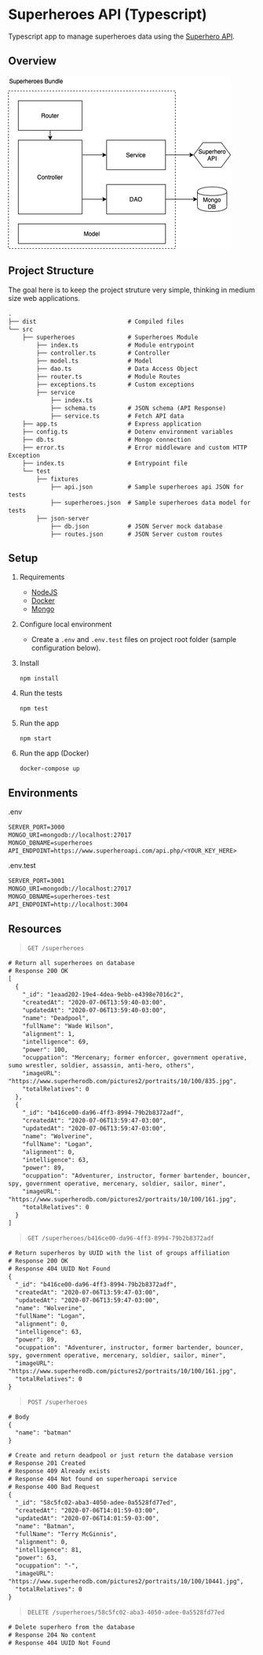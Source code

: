 # Superheroes API (Typescript)

Typescript app to manage superheroes data using the [Superhero API](https://superheroapi.com/).

## Overview

![System design](/superheroes_ts.png)

## Project Structure

The goal here is to keep the project struture very simple, thinking in medium size web applications.

```
.
├── dist                          # Compiled files
└── src
    ├── superheroes               # Superheroes Module
        ├── index.ts              # Module entrypoint
        ├── controller.ts         # Controller
        ├── model.ts              # Model
        ├── dao.ts                # Data Access Object
        ├── router.ts             # Module Routes
        ├── exceptions.ts         # Custom exceptions
        ├── service
            ├── index.ts
            ├── schema.ts         # JSON schema (API Response)
            ├── service.ts        # Fetch API data
    ├── app.ts                    # Express application
    ├── config.ts                 # Dotenv environment variables
    ├── db.ts                     # Mongo connection
    ├── error.ts                  # Error middleware and custom HTTP Exception
    ├── index.ts                  # Entrypoint file
    └── test
        ├── fixtures
            ├── api.json          # Sample superheroes api JSON for tests
            ├── superheroes.json  # Sample superheroes data model for tests
        ├── json-server
            ├── db.json           # JSON Server mock database
            ├── routes.json       # JSON Server custom routes
```

## Setup

1. Requirements

   - [NodeJS](https://nodejs.org/en/download/)
   - [Docker](https://www.docker.com/products/docker-desktop)
   - [Mongo](https://www.mongodb.com/try/download/community)

2. Configure local environment

   - Create a `.env` and `.env.test` files on project root folder (sample configuration below).

3. Install

   ```
   npm install
   ```

4. Run the tests

   ```
   npm test
   ```

5. Run the app

   ```
   npm start
   ```

6. Run the app (Docker)

   ```
   docker-compose up
   ```

## Environments

.env

```
SERVER_PORT=3000
MONGO_URI=mongodb://localhost:27017
MONGO_DBNAME=superheroes
API_ENDPOINT=https://www.superheroapi.com/api.php/<YOUR_KEY_HERE>
```

.env.test

```
SERVER_PORT=3001
MONGO_URI=mongodb://localhost:27017
MONGO_DBNAME=superheroes-test
API_ENDPOINT=http://localhost:3004
```

## Resources

> `GET /superheroes`

```
# Return all superheroes on database
# Response 200 OK
[
  {
    "_id": "1eaad202-19e4-4dea-9ebb-e4398e7016c2",
    "createdAt": "2020-07-06T13:59:40-03:00",
    "updatedAt": "2020-07-06T13:59:40-03:00",
    "name": "Deadpool",
    "fullName": "Wade Wilson",
    "alignment": 1,
    "intelligence": 69,
    "power": 100,
    "ocuppation": "Mercenary; former enforcer, government operative, sumo wrestler, soldier, assassin, anti-hero, others",
    "imageURL": "https://www.superherodb.com/pictures2/portraits/10/100/835.jpg",
    "totalRelatives": 0
  },
  {
    "_id": "b416ce00-da96-4ff3-8994-79b2b8372adf",
    "createdAt": "2020-07-06T13:59:47-03:00",
    "updatedAt": "2020-07-06T13:59:47-03:00",
    "name": "Wolverine",
    "fullName": "Logan",
    "alignment": 0,
    "intelligence": 63,
    "power": 89,
    "ocuppation": "Adventurer, instructor, former bartender, bouncer, spy, government operative, mercenary, soldier, sailor, miner",
    "imageURL": "https://www.superherodb.com/pictures2/portraits/10/100/161.jpg",
    "totalRelatives": 0
  }
]
```

> `GET /superheroes/b416ce00-da96-4ff3-8994-79b2b8372adf`

```
# Return superheros by UUID with the list of groups affiliation
# Response 200 OK
# Response 404 UUID Not Found
{
  "_id": "b416ce00-da96-4ff3-8994-79b2b8372adf",
  "createdAt": "2020-07-06T13:59:47-03:00",
  "updatedAt": "2020-07-06T13:59:47-03:00",
  "name": "Wolverine",
  "fullName": "Logan",
  "alignment": 0,
  "intelligence": 63,
  "power": 89,
  "ocuppation": "Adventurer, instructor, former bartender, bouncer, spy, government operative, mercenary, soldier, sailor, miner",
  "imageURL": "https://www.superherodb.com/pictures2/portraits/10/100/161.jpg",
  "totalRelatives": 0
}
```

> `POST /superheroes`

```
# Body
{
  "name": "batman"
}
```

```
# Create and return deadpool or just return the database version
# Response 201 Created
# Response 409 Already exists
# Response 404 Not found on superheroapi service
# Response 400 Bad Request
{
  "_id": "58c5fc02-aba3-4050-adee-0a5528fd77ed",
  "createdAt": "2020-07-06T14:01:59-03:00",
  "updatedAt": "2020-07-06T14:01:59-03:00",
  "name": "Batman",
  "fullName": "Terry McGinnis",
  "alignment": 0,
  "intelligence": 81,
  "power": 63,
  "ocuppation": "-",
  "imageURL": "https://www.superherodb.com/pictures2/portraits/10/100/10441.jpg",
  "totalRelatives": 0
}
```

> `DELETE /superheroes/58c5fc02-aba3-4050-adee-0a5528fd77ed`

```
# Delete superhero from the database
# Response 204 No content
# Response 404 UUID Not Found
```
